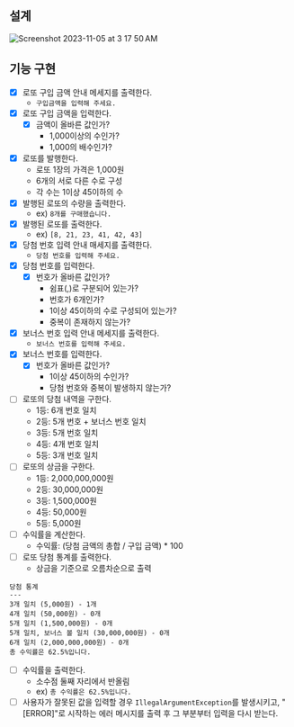 ## 설계

![Screenshot 2023-11-05 at 3 17 50 AM](https://github.com/seungmin-park/algorithm-study/assets/78605779/8a80b687-af85-47d7-9276-c55efedd6430)

## 기능 구현

- [x] 로또 구입 금액 안내 메세지를 출력한다.
    - `구입금액을 입력해 주세요.`
- [x] 로또 구입 금액을 입력한다.
    - [x] 금액이 올바른 값인가?
        - 1,000이상의 수인가?
        - 1,000의 배수인가?
- [x] 로또를 발행한다.
    - 로또 1장의 가격은 1,000원
    - 6개의 서로 다른 수로 구성
    - 각 수는 1이상 45이하의 수
- [x] 발행된 로또의 수량을 출력한다.
    - ex) `8개를 구매했습니다.`
- [x] 발행된 로또를 출력한다.
    - ex) `[8, 21, 23, 41, 42, 43]`
- [x] 당첨 번호 입력 안내 매세지를 출력한다.
    - `당첨 번호를 입력해 주세요.`
- [x] 당첨 번호를 입력한다.
    - [x] 번호가 올바른 값인가?
        - 쉼표(,)로 구분되어 있는가?
        - 번호가 6개인가?
        - 1이상 45이하의 수로 구성되어 있는가?
        - 중복이 존재하지 않는가?
- [x] 보너스 번호 입력 안내 메세지를 출력한다.
    - `보너스 번호를 입력해 주세요.`
- [x] 보너스 번호를 입력한다.
    - [x] 번호가 올바른 값인가?
        - 1이상 45이하의 수인가?
        - 당첨 번호와 중복이 발생하지 않는가?
- [ ] 로또의 당첨 내역을 구한다.
    - 1등: 6개 번호 일치
    - 2등: 5개 번호 + 보너스 번호 일치
    - 3등: 5개 번호 일치
    - 4등: 4개 번호 일치
    - 5등: 3개 번호 일치
- [ ] 로또의 상금을 구한다.
    - 1등: 2,000,000,000원
    - 2등: 30,000,000원
    - 3등: 1,500,000원
    - 4등: 50,000원
    - 5등: 5,000원
- [ ] 수익률을 계산한다.
    - 수익률: (당첨 금액의 총합 / 구입 금액) * 100
- [ ] 로또 당첨 통계를 출력한다.
    - 상금을 기준으로 오름차순으로 출력

```
당첨 통계
---
3개 일치 (5,000원) - 1개
4개 일치 (50,000원) - 0개
5개 일치 (1,500,000원) - 0개
5개 일치, 보너스 볼 일치 (30,000,000원) - 0개
6개 일치 (2,000,000,000원) - 0개
총 수익률은 62.5%입니다.
```

- [ ] 수익률을 출력한다.
    - 소수점 둘째 자리에서 반올림
    - ex) `총 수익률은 62.5%입니다.`
- [ ] 사용자가 잘못된 값을 입력할 경우 `IllegalArgumentException`를 발생시키고, "[ERROR]"로 시작하는 에러 메시지를 출력 후 그 부분부터 입력을 다시 받는다.